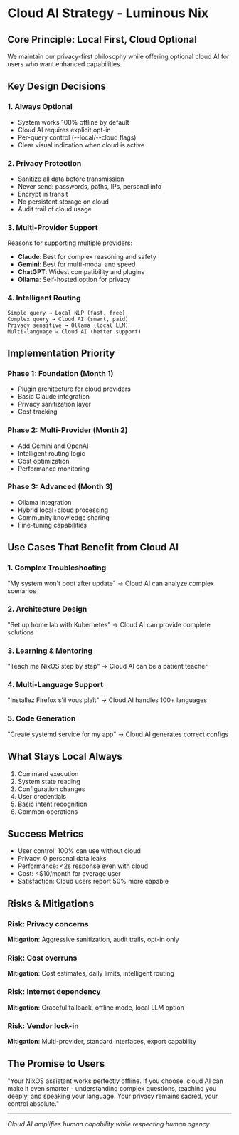 # Cloud AI Strategy - Luminous Nix

## Core Principle: Local First, Cloud Optional

We maintain our privacy-first philosophy while offering optional cloud AI for users who want enhanced capabilities.

## Key Design Decisions

### 1. Always Optional
- System works 100% offline by default
- Cloud AI requires explicit opt-in
- Per-query control (--local/--cloud flags)
- Clear visual indication when cloud is active

### 2. Privacy Protection
- Sanitize all data before transmission
- Never send: passwords, paths, IPs, personal info
- Encrypt in transit
- No persistent storage on cloud
- Audit trail of cloud usage

### 3. Multi-Provider Support
Reasons for supporting multiple providers:
- **Claude**: Best for complex reasoning and safety
- **Gemini**: Best for multi-modal and speed
- **ChatGPT**: Widest compatibility and plugins
- **Ollama**: Self-hosted option for privacy

### 4. Intelligent Routing
```
Simple query → Local NLP (fast, free)
Complex query → Cloud AI (smart, paid)
Privacy sensitive → Ollama (local LLM)
Multi-language → Cloud AI (better support)
```

## Implementation Priority

### Phase 1: Foundation (Month 1)
- Plugin architecture for cloud providers
- Basic Claude integration
- Privacy sanitization layer
- Cost tracking

### Phase 2: Multi-Provider (Month 2)
- Add Gemini and OpenAI
- Intelligent routing logic
- Cost optimization
- Performance monitoring

### Phase 3: Advanced (Month 3)
- Ollama integration
- Hybrid local+cloud processing
- Community knowledge sharing
- Fine-tuning capabilities

## Use Cases That Benefit from Cloud AI

### 1. Complex Troubleshooting
"My system won't boot after update" → Cloud AI can analyze complex scenarios

### 2. Architecture Design
"Set up home lab with Kubernetes" → Cloud AI can provide complete solutions

### 3. Learning & Mentoring
"Teach me NixOS step by step" → Cloud AI can be a patient teacher

### 4. Multi-Language Support
"Installez Firefox s'il vous plaît" → Cloud AI handles 100+ languages

### 5. Code Generation
"Create systemd service for my app" → Cloud AI generates correct configs

## What Stays Local Always

1. Command execution
2. System state reading
3. Configuration changes
4. User credentials
5. Basic intent recognition
6. Common operations

## Success Metrics

- User control: 100% can use without cloud
- Privacy: 0 personal data leaks
- Performance: <2s response even with cloud
- Cost: <$10/month for average user
- Satisfaction: Cloud users report 50% more capable

## Risks & Mitigations

### Risk: Privacy concerns
**Mitigation**: Aggressive sanitization, audit trails, opt-in only

### Risk: Cost overruns
**Mitigation**: Cost estimates, daily limits, intelligent routing

### Risk: Internet dependency
**Mitigation**: Graceful fallback, offline mode, local LLM option

### Risk: Vendor lock-in
**Mitigation**: Multi-provider, standard interfaces, export capability

## The Promise to Users

"Your NixOS assistant works perfectly offline. If you choose, cloud AI can make it even smarter - understanding complex questions, teaching you deeply, and speaking your language. Your privacy remains sacred, your control absolute."

---

*Cloud AI amplifies human capability while respecting human agency.*
